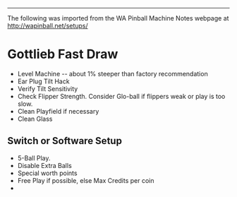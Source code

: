 ***
The following was imported from the WA Pinball Machine Notes webpage at http://wapinball.net/setups/
# Gottlieb Fast Draw
-   Level Machine -- about 1% steeper than factory recommendation
-   Ear Plug Tilt Hack
-   Verify Tilt Sensitivity
-   Check Flipper Strength. Consider Glo-ball if flippers weak or play is too slow.
-   Clean Playfield if necessary
-   Clean Glass
## Switch or Software Setup
-   5-Ball Play.
-   Disable Extra Balls
-   Special worth points
-   Free Play if possible, else Max Credits per coin
-   
